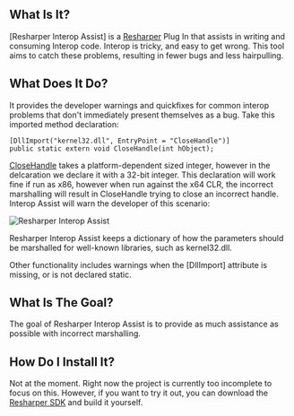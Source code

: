 ## What Is It?
[Resharper Interop Assist] is a [Resharper](http://www.jetbrains.com/resharper) Plug In that assists in writing and consuming Interop code. Interop is tricky, and easy to get wrong. This tool aims to catch these problems, resulting in fewer bugs and less hairpulling.

## What Does It Do?
It provides the developer warnings and quickfixes for common interop problems that don't immediately present themselves as a bug. Take this imported method declaration:

```
[DllImport("kernel32.dll", EntryPoint = "CloseHandle")]
public static extern void CloseHandle(int hObject);
```

[CloseHandle](http://msdn.microsoft.com/en-us/library/windows/desktop/ms724211.aspx) takes a platform-dependent sized integer, however in the delcaration we declare it with a 32-bit integer. This declaration will work fine if run as x86, however when run against the x64 CLR, the incorrect marshalling will result in CloseHandle trying to close an incorrect handle. Interop Assist will warn the developer of this scenario:

![Resharper Interop Assist](http://vcsjones.files.wordpress.com/2012/05/image.png "Screenshot")

Resharper Interop Assist keeps a dictionary of how the parameters should be marshalled for well-known libraries, such as kernel32.dll.

Other functionality includes warnings when the [DllImport] attribute is missing, or is not declared static.

## What Is The Goal?
The goal of Resharper Interop Assist is to provide as much assistance as possible with incorrect marshalling.

## How Do I Install It?
Not at the moment. Right now the project is currently too incomplete to focus on this. However, if you want to try it out, you can download the [Resharper SDK](http://www.jetbrains.com/resharper/download/) and build it yourself.